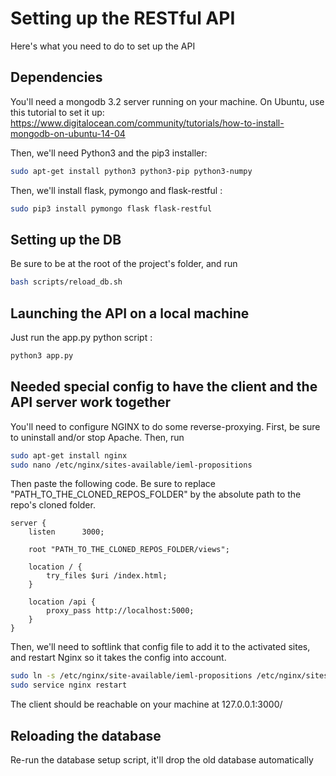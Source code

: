 # Setting up the RESTful API

Here's what you need to do to set up the API

## Dependencies

You'll need a mongodb 3.2 server running on your machine. 
On Ubuntu, use this tutorial to set it up: https://www.digitalocean.com/community/tutorials/how-to-install-mongodb-on-ubuntu-14-04

Then, we'll need Python3 and the pip3 installer:

```bash
sudo apt-get install python3 python3-pip python3-numpy
```


Then, we'll install flask, pymongo and flask-restful :

```bash
sudo pip3 install pymongo flask flask-restful
```

## Setting up the DB

Be sure to be at the root of the project's folder, and run

```bash
bash scripts/reload_db.sh
```


## Launching the API on a local machine

Just run the app.py python script :

```bash
python3 app.py
```

## Needed special config to have the client and the API server work together

You'll need to configure NGINX to do some reverse-proxying. First, be sure to uninstall and/or stop Apache.
Then, run

```bash
sudo apt-get install nginx
sudo nano /etc/nginx/sites-available/ieml-propositions
```

Then paste the following code. Be sure to replace "PATH_TO_THE_CLONED_REPOS_FOLDER"
 by the absolute path to the repo's cloned folder.

```nginx
server {
    listen      3000;

    root "PATH_TO_THE_CLONED_REPOS_FOLDER/views";

    location / {
        try_files $uri /index.html;
    }

    location /api {
        proxy_pass http://localhost:5000;
    }
}
```

Then, we'll need to softlink that config file to add it to the activated sites, and restart Nginx so it
takes the config into account. 

```bash
sudo ln -s /etc/nginx/site-available/ieml-propositions /etc/nginx/sites-enabled/ieml-propositions
sudo service nginx restart
```

The client should be reachable on your machine at 127.0.0.1:3000/


## Reloading the database

Re-run the database setup script, it'll drop the old database automatically
